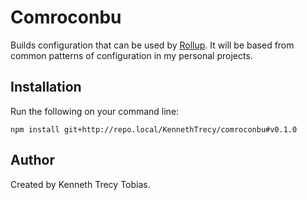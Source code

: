 # Comroconbu
Builds configuration that can be used by [Rollup](https://rollupjs.org/). It will be based from common patterns of configuration in my personal projects.

## Installation
Run the following on your command line:
```
npm install git+http://repo.local/KennethTrecy/comroconbu#v0.1.0
```

## Author
Created by Kenneth Trecy Tobias.
